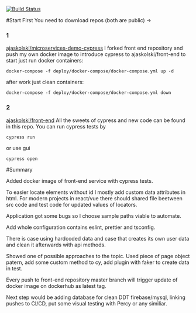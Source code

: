 [![Build Status](https://travis-ci.org/microservices-demo/microservices-demo.svg?branch=master)](https://travis-ci.org/microservices-demo/microservices-demo)


#Start
First You need to download repos (both are public) ->

### 1
 [ajaskolski/microservices-demo-cypress](https://github.com/ajaskolski/microservices-demo-cypress)
 I forked front end repository and push my own docker image to introduce cypress to
 ajaskolski/front-end
 to start just run docker containers:
 
  `docker-compose -f deploy/docker-compose/docker-compose.yml up -d`
  
  after work just clean containers:
  
  `docker-compose -f deploy/docker-compose/docker-compose.yml down`
### 2 
  [ajaskolski/front-end](https://github.com/ajaskolski/front-end) 
 All the sweets of cypress and new code can be found in this repo.
 You can run cypress tests by 
 
 `cypress run` 
 
 or use gui 
 
 `cypress open`
  

#Summary

Added docker image of front-end service with cypress tests.

To easier locate elements without id I mostly add custom data attributes in html.
For modern projects in react/vue there should shared file beetween src code and test code for updated values of locators.

Application got some bugs so I choose sample paths viable to automate.

Add whole configuration contains eslint, prettier and tsconfig.

There is case using hardcoded data and case that creates its own user data and clean it afterwards with api methods.

Showed one of possible approaches to the topic. Used piece of page object patern, add some custom method to cy, add plugin with faker to create data in test.

Every push to front-end repository master branch will trigger update of docker image on dockerhub as latest tag.

Next step would be adding database for clean DDT firebase/mysql, linking pushes to CI/CD, put some visual testing with Percy or any similiar.
